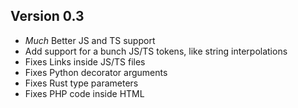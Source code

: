 ## Version 0.3
* *Much* Better JS and TS support
* Add support for a bunch JS/TS tokens, like string interpolations
* Fixes Links inside JS/TS files
* Fixes Python decorator arguments
* Fixes Rust type parameters
* Fixes PHP code inside HTML